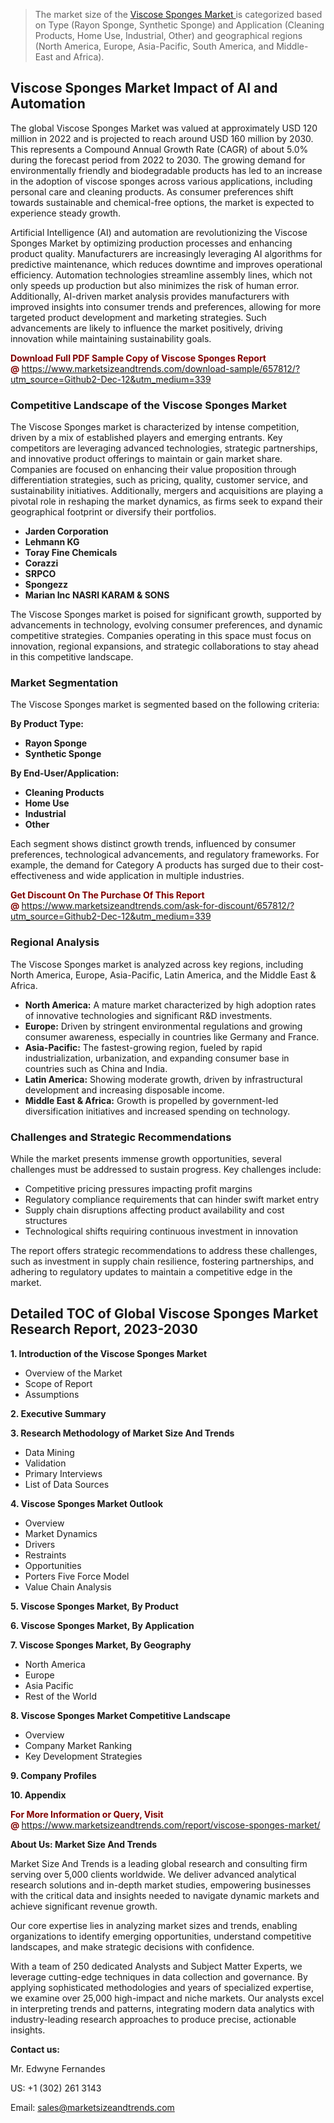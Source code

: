 <blockquote><p>The market size of the <a href="https://www.marketsizeandtrends.com/download-sample/657812/?utm_source=Github2-Dec-12&amp;utm_medium=339" target="_blank">Viscose Sponges Market </a>is categorized based on Type (Rayon Sponge, Synthetic Sponge) and Application (Cleaning Products, Home Use, Industrial, Other) and geographical regions (North America, Europe, Asia-Pacific, South America, and Middle-East and Africa).</p></blockquote><p><h2>Viscose Sponges Market Impact of AI and Automation</h2><p>The global Viscose Sponges Market was valued at approximately USD 120 million in 2022 and is projected to reach around USD 160 million by 2030. This represents a Compound Annual Growth Rate (CAGR) of about 5.0% during the forecast period from 2022 to 2030. The growing demand for environmentally friendly and biodegradable products has led to an increase in the adoption of viscose sponges across various applications, including personal care and cleaning products. As consumer preferences shift towards sustainable and chemical-free options, the market is expected to experience steady growth.</p><p>Artificial Intelligence (AI) and automation are revolutionizing the Viscose Sponges Market by optimizing production processes and enhancing product quality. Manufacturers are increasingly leveraging AI algorithms for predictive maintenance, which reduces downtime and improves operational efficiency. Automation technologies streamline assembly lines, which not only speeds up production but also minimizes the risk of human error. Additionally, AI-driven market analysis provides manufacturers with improved insights into consumer trends and preferences, allowing for more targeted product development and marketing strategies. Such advancements are likely to influence the market positively, driving innovation while maintaining sustainability goals.</p></p><p><strong><span style="color: #800000;">Download Full PDF Sample Copy of Viscose Sponges Report @</span>&nbsp;</strong><a href="https://www.marketsizeandtrends.com/download-sample/657812/?utm_source=Github2-Dec-12&amp;utm_medium=339">https://www.marketsizeandtrends.com/download-sample/657812/?utm_source=Github2-Dec-12&amp;utm_medium=339</a></p><h3>Competitive Landscape of the Viscose Sponges Market</h3><p>The Viscose Sponges market is characterized by intense competition, driven by a mix of established players and emerging entrants. Key competitors are leveraging advanced technologies, strategic partnerships, and innovative product offerings to maintain or gain market share. Companies are focused on enhancing their value proposition through differentiation strategies, such as pricing, quality, customer service, and sustainability initiatives. Additionally, mergers and acquisitions are playing a pivotal role in reshaping the market dynamics, as firms seek to expand their geographical footprint or diversify their portfolios.</p><p><strong><p><ul><li>Jarden Corporation </li><li> Lehmann KG </li><li> Toray Fine Chemicals </li><li> Corazzi </li><li> SRPCO </li><li> Spongezz </li><li> Marian Inc NASRI KARAM & SONS</p></li></ul></p></strong></p><p>The Viscose Sponges market is poised for significant growth, supported by advancements in technology, evolving consumer preferences, and dynamic competitive strategies. Companies operating in this space must focus on innovation, regional expansions, and strategic collaborations to stay ahead in this competitive landscape.</p><h3>Market Segmentation</h3><p>The Viscose Sponges market is segmented based on the following criteria:</p><p><strong>By Product Type:</strong></p><p><strong><p><ul><li>Rayon Sponge </li><li> Synthetic Sponge</p></li></ul></p></strong></p><p><strong>By End-User/Application:</strong></p><p><strong><p><ul><li>Cleaning Products </li><li> Home Use </li><li> Industrial </li><li> Other</p></li></ul></p></strong></p><p>Each segment shows distinct growth trends, influenced by consumer preferences, technological advancements, and regulatory frameworks. For example, the demand for Category A products has surged due to their cost-effectiveness and wide application in multiple industries.</p><p><strong><span style="color: #800000;">Get Discount On The Purchase Of This Report @&nbsp;</span></strong><a href="https://www.marketsizeandtrends.com/ask-for-discount/657812/?utm_source=Github2-Dec-12&amp;utm_medium=339">https://www.marketsizeandtrends.com/ask-for-discount/657812/?utm_source=Github2-Dec-12&amp;utm_medium=339</a></p><h3>Regional Analysis</h3><p>The Viscose Sponges market is analyzed across key regions, including North America, Europe, Asia-Pacific, Latin America, and the Middle East &amp; Africa.</p><ul><li><strong>North America:</strong> A mature market characterized by high adoption rates of innovative technologies and significant R&amp;D investments.</li><li><strong>Europe:</strong> Driven by stringent environmental regulations and growing consumer awareness, especially in countries like Germany and France.</li><li><strong>Asia-Pacific:</strong> The fastest-growing region, fueled by rapid industrialization, urbanization, and expanding consumer base in countries such as China and India.</li><li><strong>Latin America:</strong> Showing moderate growth, driven by infrastructural development and increasing disposable income.</li><li><strong>Middle East &amp; Africa:</strong> Growth is propelled by government-led diversification initiatives and increased spending on technology.</li></ul><h3>Challenges and Strategic Recommendations</h3><p>While the market presents immense growth opportunities, several challenges must be addressed to sustain progress. Key challenges include:</p><ul><li>Competitive pricing pressures impacting profit margins</li><li>Regulatory compliance requirements that can hinder swift market entry</li><li>Supply chain disruptions affecting product availability and cost structures</li><li>Technological shifts requiring continuous investment in innovation</li></ul><p>The report offers strategic recommendations to address these challenges, such as investment in supply chain resilience, fostering partnerships, and adhering to regulatory updates to maintain a competitive edge in the market.</p><h2>Detailed TOC of Global Viscose Sponges Market Research Report, 2023-2030</h2><p><strong>1. Introduction of the Viscose Sponges Market</strong></p><ul><li>Overview of the Market</li><li>Scope of Report</li><li>Assumptions&nbsp;</li></ul><p><strong>2. Executive Summary</strong></p><p><strong>3. Research Methodology of <strong>Market Size And Trends</strong></strong></p><ul><li>Data Mining</li><li>Validation</li><li>Primary Interviews</li><li>List of Data Sources&nbsp;</li></ul><p><strong>4. Viscose Sponges Market Outlook</strong></p><ul><li>Overview</li><li>Market Dynamics</li><li>Drivers</li><li>Restraints</li><li>Opportunities</li><li>Porters Five Force Model</li><li>Value Chain Analysis&nbsp;</li></ul><p><strong>5. Viscose Sponges Market, By Product</strong></p><p><strong>6. Viscose Sponges Market, By Application</strong></p><p><strong>7. Viscose Sponges Market, By Geography</strong></p><ul><li>North America</li><li>Europe</li><li>Asia Pacific</li><li>Rest of the World&nbsp;</li></ul><p><strong>8. Viscose Sponges Market Competitive Landscape</strong></p><ul><li>Overview</li><li>Company Market Ranking</li><li>Key Development Strategies&nbsp;</li></ul><p><strong>9. Company Profiles</strong></p><p><strong>10. Appendix</strong></p><p><strong><span style="color: #800000;">For More Information or Query, Visit @&nbsp;</span></strong><a href="https://www.marketsizeandtrends.com/report/viscose-sponges-market/">https://www.marketsizeandtrends.com/report/viscose-sponges-market/</a></p><p></p><p><strong>About Us:&nbsp;Market Size And Trends</strong></p><p>Market Size And Trends&nbsp;is a leading global research and consulting firm serving over 5,000 clients worldwide. We deliver advanced analytical research solutions and in-depth market studies, empowering businesses with the critical data and insights needed to navigate dynamic markets and achieve significant revenue growth.</p><p>Our core expertise lies in analyzing market sizes and trends, enabling organizations to identify emerging opportunities, understand competitive landscapes, and make strategic decisions with confidence.</p><p>With a team of 250 dedicated Analysts and Subject Matter Experts, we leverage cutting-edge techniques in data collection and governance. By applying sophisticated methodologies and years of specialized expertise, we examine over 25,000 high-impact and niche markets. Our analysts excel in interpreting trends and patterns, integrating modern data analytics with industry-leading research approaches to produce precise, actionable insights.</p><p><strong>Contact us:</strong></p><p>Mr. Edwyne Fernandes</p><p>US: +1 (302) 261 3143</p><p>Email: <a href="mailto:sales@marketsizeandtrends.com">sales@marketsizeandtrends.com</a>&nbsp;</p>
